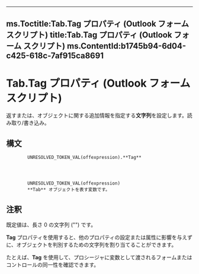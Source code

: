 

---
ms.Toctitle:Tab.Tag プロパティ (Outlook フォーム スクリプト)
title:Tab.Tag プロパティ (Outlook フォーム スクリプト)
ms.ContentId:b1745b94-6d04-c425-618c-7af915ca8691
---
# Tab.Tag プロパティ (Outlook フォーム スクリプト)




返すまたは、オブジェクトに関する追加情報を指定する**文字列**を設定します。読み取り/書き込み。

## 構文

            UNRESOLVED_TOKEN_VAL(offexpression).**Tag**




            UNRESOLVED_TOKEN_VAL(offexpression)
            **Tab** オブジェクトを表す変数です。



## 注釈
既定値は、長さ 0 の文字列 ("") です。



**Tag** プロパティを使用すると、他のプロパティの設定または属性に影響を与えずに、オブジェクトを判別するための文字列を割り当てることができます。



たとえば、**Tag** を使用して、プロシージャに変数として渡されるフォームまたはコントロールの同一性を確認できます。




